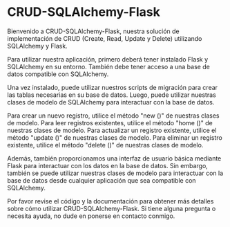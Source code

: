 # CRUD-SQLAlchemy-Flask

Bienvenido a CRUD-SQLAlchemy-Flask, nuestra solución de implementación de CRUD (Create, Read, Update y Delete) utilizando SQLAlchemy y Flask.

Para utilizar nuestra aplicación, primero deberá tener instalado Flask y SQLAlchemy en su entorno. También debe tener acceso a una base de datos compatible con SQLAlchemy.

Una vez instalado, puede utilizar nuestros scripts de migración para crear las tablas necesarias en su base de datos. Luego, puede utilizar nuestras clases de modelo de SQLAlchemy para interactuar con la base de datos.

Para crear un nuevo registro, utilice el método "new ()" de nuestras clases de modelo.
Para leer registros existentes, utilice el método "home ()" de nuestras clases de modelo.
Para actualizar un registro existente, utilice el método "update ()" de nuestras clases de modelo.
Para eliminar un registro existente, utilice el método "delete ()" de nuestras clases de modelo.

Además, también proporcionamos una interfaz de usuario básica mediante Flask para interactuar con los datos en la base de datos. Sin embargo, también se puede utilizar nuestras clases de modelo para interactuar con la base de datos desde cualquier aplicación que sea compatible con SQLAlchemy.

Por favor revise el código y la documentación para obtener más detalles sobre cómo utilizar CRUD-SQLAlchemy-Flask. Si tiene alguna pregunta o necesita ayuda, no dude en ponerse en contacto conmigo.

